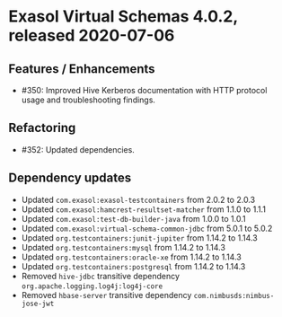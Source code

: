 # Exasol Virtual Schemas 4.0.2, released 2020-07-06

## Features / Enhancements

* #350: Improved Hive Kerberos documentation with HTTP protocol usage and troubleshooting findings.

## Refactoring

* #352: Updated dependencies.

## Dependency updates

* Updated `com.exasol:exasol-testcontainers` from 2.0.2 to 2.0.3
* Updated `com.exasol:hamcrest-resultset-matcher` from 1.1.0 to 1.1.1
* Updated `com.exasol:test-db-builder-java` from 1.0.0 to 1.0.1
* Updated `com.exasol:virtual-schema-common-jdbc` from 5.0.1 to 5.0.2
* Updated `org.testcontainers:junit-jupiter` from 1.14.2 to 1.14.3
* Updated `org.testcontainers:mysql` from 1.14.2 to 1.14.3
* Updated `org.testcontainers:oracle-xe` from 1.14.2 to 1.14.3
* Updated `org.testcontainers:postgresql` from 1.14.2 to 1.14.3
* Removed `hive-jdbc` transitive dependency `org.apache.logging.log4j:log4j-core`
* Removed `hbase-server` transitive dependency `com.nimbusds:nimbus-jose-jwt`
